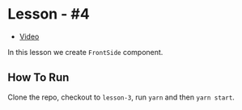 # Lesson - #4

* [Video](https://www.youtube.com/watch?v=2CM1H9RtuJ4)

In this lesson we create `FrontSide` component.

## How To Run

Clone the repo, checkout to `lesson-3`, run `yarn` and then `yarn start`.

